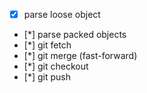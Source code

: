  - [x] parse loose object
 - [\*] parse packed objects
 - [\*] git fetch
 - [\*] git merge (fast-forward)
 - [\*] git checkout
 - [\*] git push
